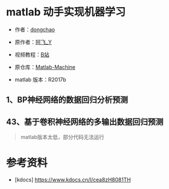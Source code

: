 # matlab 动手实现机器学习

- 作者：[dongchao](https://github.com/dongchao980612)
- 原作者：[阿飞_Y](https://space.bilibili.com/355596699)
- 视频教程：[B站](https://www.bilibili.com/video/BV19d4y1T7iV/?vd_source=cf212b6ac033705686666be12f69c448)

- 原仓库：[Matlab-Machine](https://github.com/Time9Y/Matlab-Machine/tree/main)
- matlab 版本：R2017b

## 1、BP神经网络的数据回归分析预测

## 43、基于卷积神经网络的多输出数据回归预测

> matlab版本太低，部分代码无法运行

# 参考资料

- [kdocs] https://www.kdocs.cn/l/cea8zH8081TH
